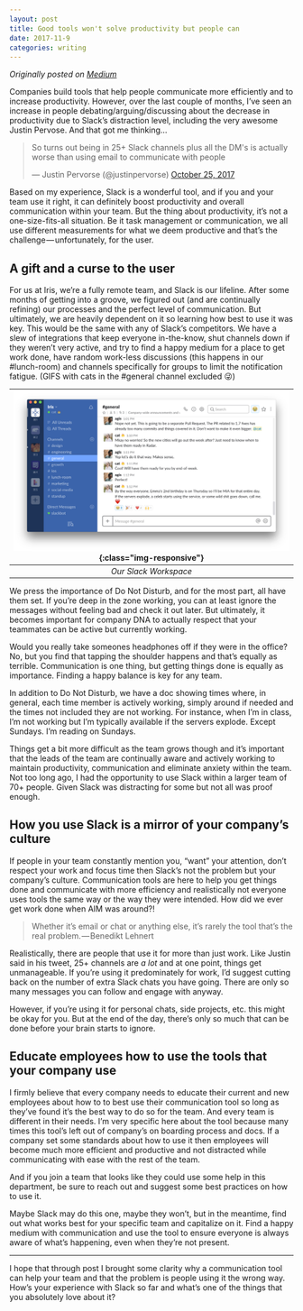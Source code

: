 ```yaml
---
layout: post
title: Good tools won't solve productivity but people can
date: 2017-11-9
categories: writing
---
```


_Originally posted on [Medium](https://medium.com/@AgisilaosTsaras/good-tools-wont-solve-productivity-but-people-can-a3515c8b6d4)_

Companies build tools that help people communicate more efficiently and to increase productivity. However, over the last couple of months, I’ve seen an increase in people debating/arguing/discussing about the decrease in productivity due to Slack’s distraction level, including the very awesome Justin Pervose. And that got me thinking…

<blockquote class="twitter-tweet tw-align-center" data-lang="en"><p lang="en" dir="ltr">So turns out being in 25+ Slack channels plus all the DM&#39;s is actually worse than using email to communicate with people</p>&mdash; Justin Pervorse (@justinpervorse) <a href="https://twitter.com/justinpervorse/status/923323395281903616?ref_src=twsrc%5Etfw">October 25, 2017</a></blockquote> <script async src="https://platform.twitter.com/widgets.js" charset="utf-8"></script>

Based on my experience, Slack is a wonderful tool, and if you and your team use it right, it can definitely boost productivity and overall communication within your team. But the thing about productivity, it’s not a one-size-fits-all situation. Be it task management or communication, we all use different measurements for what we deem productive and that’s the challenge — unfortunately, for the user.

## A gift and a curse to the user

For us at Iris, we’re a fully remote team, and Slack is our lifeline. After some months of getting into a groove, we figured out (and are continually refining) our processes and the perfect level of communication. But ultimately, we are heavily dependent on it so learning how best to use it was key. This would be the same with any of Slack’s competitors.
We have a slew of integrations that keep everyone in-the-know, shut channels down if they weren’t very active, and try to find a happy medium for a place to get work done, have random work-less discussions (this happens in our #lunch-room) and channels specifically for groups to limit the notification fatigue. (GIFS with cats in the #general channel excluded 😜)

| ![slack-workspace](/images/slack.png){:class="img-responsive"} |
|:--:|
| *Our Slack Workspace* |

We press the importance of Do Not Disturb, and for the most part, all have them set. If you’re deep in the zone working, you can at least ignore the messages without feeling bad and check it out later. But ultimately, it becomes important for company DNA to actually respect that your teammates can be active but currently working.

Would you really take someones headphones off if they were in the office? No, but you find that tapping the shoulder happens and that’s equally as terrible. Communication is one thing, but getting things done is equally as importance. Finding a happy balance is key for any team.

In addition to Do Not Disturb, we have a doc showing times where, in general, each time member is actively working, simply around if needed and the times not included they are not working. For instance, when I’m in class, I’m not working but I’m typically available if the servers explode. Except Sundays. I’m reading on Sundays.

Things get a bit more difficult as the team grows though and it’s important that the leads of the team are continually aware and actively working to maintain productivity, communication and eliminate anxiety within the team. Not too long ago, I had the opportunity to use Slack within a larger team of 70+ people. Given Slack was distracting for some but not all was proof enough.

## How you use Slack is a mirror of your company’s culture

If people in your team constantly mention you, “want” your attention, don’t respect your work and focus time then Slack’s not the problem but your company’s culture. Communication tools are here to help you get things done and communicate with more efficiency and realistically not everyone uses tools the same way or the way they were intended. How did we ever get work done when AIM was around?!

> Whether it’s email or chat or anything else, it’s rarely the tool that’s the real problem. — Benedikt Lehnert

Realistically, there are people that use it for more than just work. Like Justin said in his tweet, 25+ channels are *a lot* and at one point, things get unmanageable. If you’re using it predominately for work, I’d suggest cutting back on the number of extra Slack chats you have going. There are only so many messages you can follow and engage with anyway.

However, if you’re using it for personal chats, side projects, etc. this might be okay for you. But at the end of the day, there’s only so much that can be done before your brain starts to ignore.

## Educate employees how to use the tools that your company use

I firmly believe that every company needs to educate their current and new employees about how to to best use their communication tool so long as they’ve found it’s the best way to do so for the team. And every team is different in their needs. I’m very specific here about the tool because many times this tool’s left out of company’s on boarding process and docs. If a company set some standards about how to use it then employees will become much more efficient and productive and not distracted while communicating with ease with the rest of the team.

And if you join a team that looks like they could use some help in this department, be sure to reach out and suggest some best practices on how to use it.

Maybe Slack may do this one, maybe they won’t, but in the meantime, find out what works best for your specific team and capitalize on it. Find a happy medium with communication and use the tool to ensure everyone is always aware of what’s happening, even when they’re not present.

____

I hope that through post I brought some clarity why a communication tool can help your team and that the problem is people using it the wrong way. How’s your experience with Slack so far and what’s one of the things that you absolutely love about it?

